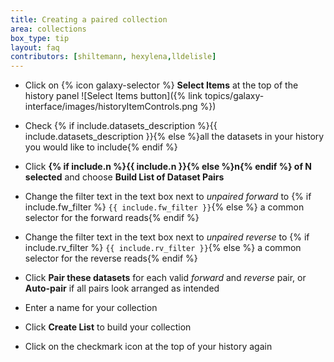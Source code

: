 ```yaml
---
title: Creating a paired collection
area: collections
box_type: tip
layout: faq
contributors: [shiltemann, hexylena,lldelisle]
---
```



* Click on {% icon galaxy-selector %} **Select Items** at the top of the history panel ![Select Items button]({% link topics/galaxy-interface/images/historyItemControls.png %})
* Check {% if include.datasets_description %}{{ include.datasets_description }}{% else %}all the datasets in your history you would like to include{% endif %}
* Click **{% if include.n %}{{ include.n }}{% else %}n{% endif %} of N selected** and choose **Build List of Dataset Pairs**

* Change the filter text in the text box next to *unpaired forward* to
{% if include.fw_filter %} `{{ include.fw_filter }}`{% else %} a common selector for the forward reads{% endif %}
* Change the filter text in the text box next to *unpaired reverse* to
{% if include.rv_filter %} `{{ include.rv_filter }}`{% else %} a common selector for the reverse reads{% endif %}
* Click **Pair these datasets** for each valid *forward* and *reverse* pair, or **Auto-pair** if all pairs look arranged as intended
* Enter a name for your collection
* Click **Create List** to build your collection
* Click on the checkmark icon at the top of your history again
